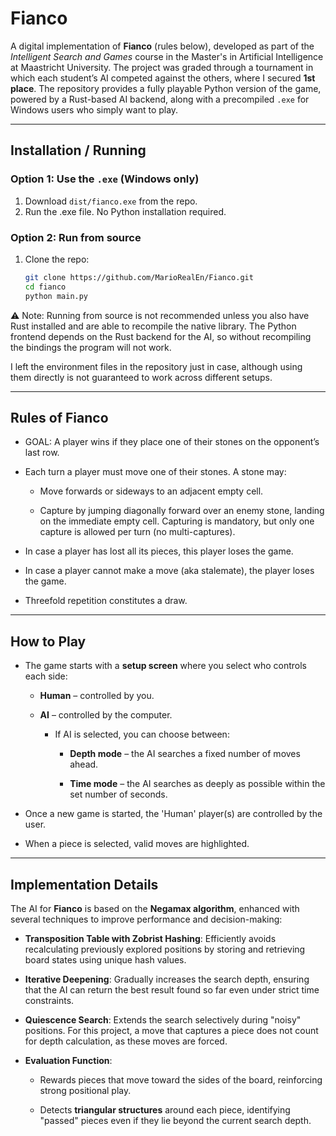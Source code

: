 # Fianco

A digital implementation of **Fianco** (rules below), developed as part of the *Intelligent Search and Games* course in the Master's in Artificial Intelligence at Maastricht University. The project was graded through a tournament in which each student’s AI competed against the others, where I secured **1st place**. The repository provides a fully playable Python version of the game, powered by a Rust-based AI backend, along with a precompiled `.exe` for Windows users who simply want to play.

---

## Installation / Running

### Option 1: Use the `.exe` (Windows only)
1. Download `dist/fianco.exe` from the repo.  
2. Run the .exe file. No Python installation required.

### Option 2: Run from source
1. Clone the repo:
   ```bash
   git clone https://github.com/MarioRealEn/Fianco.git
   cd fianco
   python main.py

⚠️ Note: Running from source is not recommended unless you also have Rust installed and are able to recompile the native library. The Python frontend depends on the Rust backend for the AI, so without recompiling the bindings the program will not work.

I left the environment files in the repository just in case, although using them directly is not guaranteed to work across different setups.

---

## Rules of Fianco

- GOAL: A player wins if they place one of their stones on the opponent’s last row.

- Each turn a player must move one of their stones. A stone may:

    - Move forwards or sideways to an adjacent empty cell.

    - Capture by jumping diagonally forward over an enemy stone, landing on the immediate empty cell. Capturing is mandatory, but only one capture is allowed per turn (no multi-captures).

- In case a player has lost all its pieces, this player loses the game.

- In case a player cannot make a move (aka stalemate), the player loses the game.

- Threefold repetition constitutes a draw.

---

## How to Play

- The game starts with a **setup screen** where you select who controls each side:

  - **Human** – controlled by you.

  - **AI** – controlled by the computer.

    - If AI is selected, you can choose between:

      - **Depth mode** – the AI searches a fixed number of moves ahead. 

      - **Time mode** – the AI searches as deeply as possible within the set number of seconds.

- Once a new game is started, the 'Human' player(s) are controlled by the user.

- When a piece is selected, valid moves are highlighted.

---

## Implementation Details

The AI for **Fianco** is based on the **Negamax algorithm**, enhanced with several techniques to improve performance and decision-making:

- **Transposition Table with Zobrist Hashing**: Efficiently avoids recalculating previously explored positions by storing and retrieving board states using unique hash values.

- **Iterative Deepening**: Gradually increases the search depth, ensuring that the AI can return the best result found so far even under strict time constraints.

- **Quiescence Search**: Extends the search selectively during "noisy" positions. For this project, a move that captures a piece does not count for depth calculation, as these moves are forced.

- **Evaluation Function**:

  - Rewards pieces that move toward the sides of the board, reinforcing strong positional play.  

  - Detects **triangular structures** around each piece, identifying "passed" pieces even if they lie beyond the current search depth.
